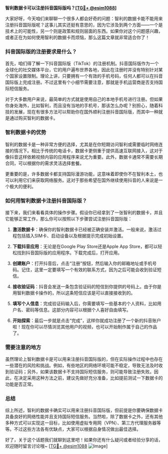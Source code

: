 **智利数据卡可以注册抖音国际版吗？[[TG💪+ @esim1088](https://t.me/s/esim1088)]**

大家好呀，今天咱们来聊聊一个很多人都会好奇的问题：智利的数据卡能不能用来注册抖音国际版呢？这事儿其实还挺有意思的，因为它涉及到两个方面——一个是技术上的可能性，另一个则是政策和规则层面的东西。如果你对这个问题感兴趣，或者正在为如何使用智利的数据卡而烦恼，那么这篇文章就非常适合你了！

### 抖音国际版的注册要求是什么？

首先，咱们得了解一下抖音国际版（TikTok）的注册机制。抖音国际版作为一个全球化的社交媒体平台，它的用户遍布世界各地，因此在注册时并没有特别针对某个国家设置限制。理论上讲，只要拥有一个有效的手机号码，任何人都可以在抖音国际版上完成注册。不过这里有个小细节需要注意，那就是手机运营商是否支持国际短信服务。

对于大多数用户来说，最简单的方式就是使用自己的本地手机号进行注册。但如果你身处海外，比如智利，而且没有当地的手机号，那该怎么办呢？别担心，随着科技的发展，现在有很多方法可以帮助你在国外顺利注册抖音国际版，而其中一种就是通过购买智利的数据卡。

### 智利数据卡的优势

智利的数据卡是一种非常方便的选择，尤其是在你短期访问智利或需要临时网络连接的情况下。相比于传统的电话卡，数据卡更侧重于提供高速互联网接入，这对于像抖音这样依赖视频内容的应用程序来说尤为重要。此外，数据卡通常不需要长期合同，可以根据你的需求灵活选择套餐。

更重要的是，许多数据卡都支持国际漫游功能，这意味着即使你不在智利本土，也可以利用它们来获取网络服务。这对于那些希望在国外继续使用抖音的人来说是一个极大的便利。

### 如何用智利数据卡注册抖音国际版？

接下来，我们来看看具体的操作步骤。假设你已经拿到了一张智利的数据卡，并且它能够正常工作，那么你可以按照以下步骤尝试注册抖音国际版：

1. **激活数据卡**：确保你的智利数据卡已经被正确安装并激活。一般来说，激活过程包括插入SIM卡、启动设备以及根据提示完成初始设置。
   
2. **下载抖音应用**：无论是在Google Play Store还是Apple App Store，都可以轻松找到抖音国际版的应用程序。下载完成后，打开应用。

3. **创建账户**：打开抖音后，点击“注册”按钮，然后输入你的邮箱地址或手机号码。记住，这里一定要填写一个有效的联系方式，因为之后可能会收到验证短信。

4. **接收验证码**：抖音会发送一条包含验证码的短信到你提供的号码上。由于你是用智利数据卡操作的，所以这条短信应该是可以直接接收到的。

5. **填写个人信息**：完成验证码输入后，你需要填写一些基本的个人资料，比如用户名、密码等信息。这部分内容可以根据个人喜好自由填写。

6. **开始探索**：最后一步就是点击“完成”，这样你就成功注册了一个新的抖音账户啦！现在你可以尽情浏览其他用户的视频，也可以开始制作属于自己的作品了。

### 需要注意的地方

虽然理论上智利数据卡是可以用来注册抖音国际版的，但在实际操作过程中也存在一些潜在的风险和挑战。例如，有些地区的网络环境可能不稳定，导致无法及时收到验证码；另外，如果该数据卡不支持国际短信服务，则可能导致注册失败。因此，在决定采用这种方法之前，建议先做好充分准备，比如提前测试一下数据卡的功能是否正常。

### 总结

综上所述，智利的数据卡确实可以用来注册抖音国际版，但前提是你要确保数据卡具备良好的网络性能并且支持国际短信服务。当然啦，除了数据卡之外，还有其他多种方式可以实现这一目标，比如使用虚拟专用网（VPN）、第三方代理服务器等等。不过这些方法各有优缺点，大家可以根据自身情况做出最佳选择。

好了，关于这个话题我们就聊到这里吧！如果你还有什么疑问或者经验分享的话，欢迎随时留言讨论哦~ [[TG💪+ @esim1088](https://t.me/s/esim1088) ![Image](https://i.postimg.cc/4NQfJmqS/Snipaste-2025-05-13-00-14-12.png)]